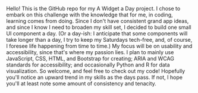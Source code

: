 Hello! 
This is the GitHub repo for my A Widget a Day project. 
I chose to embark on this challenge with the knowledge that for me, in coding, learning comes from doing. Since I don't have consistent grand app ideas, and since I know I need to broaden my skill set, I decided to build one small UI component a day. (Or a day-ish: I anticipate that some components will take longer than a day, I try to keep my Saturdays tech-free, and, of course, I foresee life happening from time to time.)
My focus will be on usability and accessibility, since that's where my passion lies. I plan to mainly use JavaScript, CSS, HTML, and Bootstrap for creating; ARIA and WCAG standards for accessibility; and occasionally Python and R for data visualization.
So welcome, and feel free to check out my code! Hopefully you'll notice an upward trend in my skills as the days pass. If not, I hope you'll at least note some amount of consistency and tenacity. 
